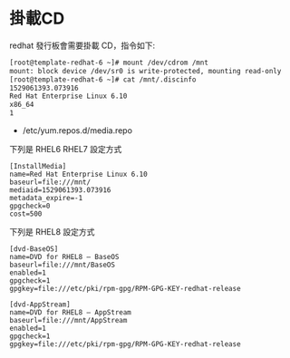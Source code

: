 # 掛載CD

redhat 發行板會需要掛載 CD，指令如下:

```bash
[root@template-redhat-6 ~]# mount /dev/cdrom /mnt
mount: block device /dev/sr0 is write-protected, mounting read-only
[root@template-redhat-6 ~]# cat /mnt/.discinfo
1529061393.073916
Red Hat Enterprise Linux 6.10
x86_64
1
```

* /etc/yum.repos.d/media.repo

下列是 RHEL6 RHEL7 設定方式

```
[InstallMedia]
name=Red Hat Enterprise Linux 6.10
baseurl=file:///mnt/
mediaid=1529061393.073916
metadata_expire=-1
gpgcheck=0
cost=500
```

下列是 RHEL8 設定方式

```
[dvd-BaseOS]
name=DVD for RHEL8 – BaseOS
baseurl=file:///mnt/BaseOS
enabled=1
gpgcheck=1
gpgkey=file:///etc/pki/rpm-gpg/RPM-GPG-KEY-redhat-release

[dvd-AppStream]
name=DVD for RHEL8 – AppStream
baseurl=file:///mnt/AppStream
enabled=1
gpgcheck=1
gpgkey=file:///etc/pki/rpm-gpg/RPM-GPG-KEY-redhat-release
```